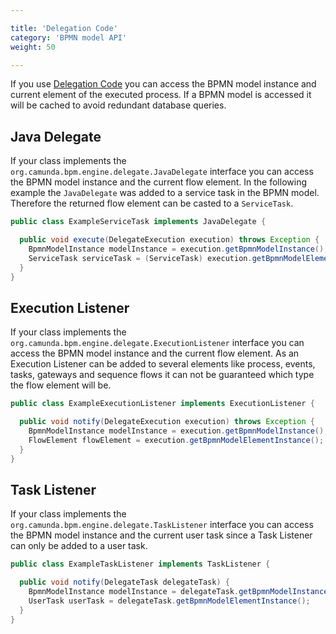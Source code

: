 ```yaml
---

title: 'Delegation Code'
category: 'BPMN model API'
weight: 50

---
```


If you use [Delegation Code][1] you can access the BPMN model instance and current element of the executed process. If
a BPMN model is accessed it will be cached to avoid redundant database queries.

## Java Delegate

If your class implements the `org.camunda.bpm.engine.delegate.JavaDelegate` interface you can access the BPMN model instance
and the current flow element. In the following example the `JavaDelegate` was added to a service task in the BPMN model.
Therefore the returned flow element can be casted to a `ServiceTask`.

```java
public class ExampleServiceTask implements JavaDelegate {

  public void execute(DelegateExecution execution) throws Exception {
    BpmnModelInstance modelInstance = execution.getBpmnModelInstance();
    ServiceTask serviceTask = (ServiceTask) execution.getBpmnModelElementInstance();
  }
}
```

## Execution Listener

If your class implements the `org.camunda.bpm.engine.delegate.ExecutionListener` interface you can access the BPMN model instance
and the current flow element. As an Execution Listener can be added to several elements like process, events, tasks, gateways
and sequence flows it can not be guaranteed which type the flow element will be.

```java
public class ExampleExecutionListener implements ExecutionListener {

  public void notify(DelegateExecution execution) throws Exception {
    BpmnModelInstance modelInstance = execution.getBpmnModelInstance();
    FlowElement flowElement = execution.getBpmnModelElementInstance();
  }
}
```

## Task Listener

If your class implements the `org.camunda.bpm.engine.delegate.TaskListener` interface you can access the BPMN model instance
and the current user task since a Task Listener can only be added to a user task.

```java
public class ExampleTaskListener implements TaskListener {

  public void notify(DelegateTask delegateTask) {
    BpmnModelInstance modelInstance = delegateTask.getBpmnModelInstance();
    UserTask userTask = delegateTask.getBpmnModelElementInstance();
  }
}
```

[1]: #process-engine-delegation-code
